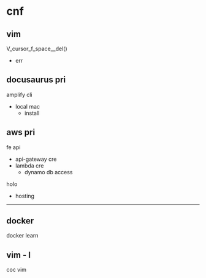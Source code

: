 
# cnf


## vim

V_cursor_f_space__del()
- err


## docusaurus pri

amplify cli
- local mac
  - install


## aws pri

fe api
- api-gateway cre
- lambda cre
  - dynamo db access


holo
- hosting


---

## docker

docker learn


## vim  -  l

coc vim



